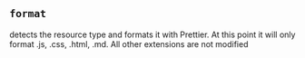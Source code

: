 ## `format`

detects the resource type and formats it with Prettier.  At this point it will only format .js, .css, .html, .md.  All other extensions are not modified

